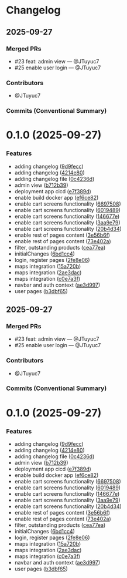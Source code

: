 # Changelog

## 2025-09-27

### Merged PRs

- #23 feat: admin view — @JTuyuc7
- #25 enable user login — @JTuyuc7

### Contributors

- @JTuyuc7

### Commits (Conventional Summary)

# 0.1.0 (2025-09-27)


### Features

* adding changelog ([9d9fecc](https://github.com/JTuyuc7/ASII_project/commit/9d9feccbd5ae171fc4abff35ccc1e423510069e0))
* adding changelog ([4214e80](https://github.com/JTuyuc7/ASII_project/commit/4214e80d0b62f50c67731720acdfb9c9287a0372))
* adding changelog file ([0c4236d](https://github.com/JTuyuc7/ASII_project/commit/0c4236ddb64340b250c3c7a6c4c77f8ad7855896))
* admin view ([b712b39](https://github.com/JTuyuc7/ASII_project/commit/b712b3992edca1d2536a06655356f523c8a1773f))
* deployment app cicd ([e7f389d](https://github.com/JTuyuc7/ASII_project/commit/e7f389d37862beae47382bd9f40cbb285249ae8a))
* enable build docker app ([ef6ce82](https://github.com/JTuyuc7/ASII_project/commit/ef6ce826463156d28760840a22dd9025717ec3ad))
* enable cart screens functionality ([6697508](https://github.com/JTuyuc7/ASII_project/commit/66975089909c212cc348fd8cbe63f07331398dfe))
* enable cart screens functionality ([6019489](https://github.com/JTuyuc7/ASII_project/commit/601948902a4c07b301889263611421634616e4d8))
* enable cart screens functionality ([146677e](https://github.com/JTuyuc7/ASII_project/commit/146677ea071368219e22adfe8766a8a73121ea30))
* enable cart screens functionality ([3aa9e79](https://github.com/JTuyuc7/ASII_project/commit/3aa9e790cc3cd22dabf765048ef43603f4057834))
* enable cart screens functionality ([20b4d34](https://github.com/JTuyuc7/ASII_project/commit/20b4d347d9e96825131dda67e1401b89ae00573c))
* enable rest of pages content ([3e56b6f](https://github.com/JTuyuc7/ASII_project/commit/3e56b6f928a1627177ad38f4d67587f5aa19b20f))
* enable rest of pages content ([73e402a](https://github.com/JTuyuc7/ASII_project/commit/73e402ade8877032a34d4eab7d5df812c3576fd3))
* filter, outstanding products ([cea77ea](https://github.com/JTuyuc7/ASII_project/commit/cea77ea60de7f25a1a5eaba73f0c7904aa8d3dba))
* initialChanges ([6bd1cc4](https://github.com/JTuyuc7/ASII_project/commit/6bd1cc4456f6ac4922cf280bb8972ccf9d443617))
* login, register pages ([2fe8e06](https://github.com/JTuyuc7/ASII_project/commit/2fe8e06865cb8c0ab2fd62ad21fcb1dcaa34b0f5))
* maps integration ([15a720b](https://github.com/JTuyuc7/ASII_project/commit/15a720b3f2678a7784afd963346e88a7160dfa1c))
* maps integration ([2ae3dac](https://github.com/JTuyuc7/ASII_project/commit/2ae3dac4d9936e8098fbb3ea2a7b0ec08535719a))
* maps integration ([c0e7a3f](https://github.com/JTuyuc7/ASII_project/commit/c0e7a3f68615a03f4c74f968647cb1c2ac7e74c3))
* navbar and auth context ([ae3d997](https://github.com/JTuyuc7/ASII_project/commit/ae3d9974dd7de8f3739ddaae33a84d7ac6108d74))
* user pages ([b3dbf65](https://github.com/JTuyuc7/ASII_project/commit/b3dbf65dde7c52f8a692c78185535319191990c4))





## 2025-09-27

### Merged PRs

- #23 feat: admin view — @JTuyuc7
- #25 enable user login — @JTuyuc7

### Contributors

- @JTuyuc7

### Commits (Conventional Summary)

# 0.1.0 (2025-09-27)


### Features

* adding changelog ([9d9fecc](https://github.com/JTuyuc7/ASII_project/commit/9d9feccbd5ae171fc4abff35ccc1e423510069e0))
* adding changelog ([4214e80](https://github.com/JTuyuc7/ASII_project/commit/4214e80d0b62f50c67731720acdfb9c9287a0372))
* adding changelog file ([0c4236d](https://github.com/JTuyuc7/ASII_project/commit/0c4236ddb64340b250c3c7a6c4c77f8ad7855896))
* admin view ([b712b39](https://github.com/JTuyuc7/ASII_project/commit/b712b3992edca1d2536a06655356f523c8a1773f))
* deployment app cicd ([e7f389d](https://github.com/JTuyuc7/ASII_project/commit/e7f389d37862beae47382bd9f40cbb285249ae8a))
* enable build docker app ([ef6ce82](https://github.com/JTuyuc7/ASII_project/commit/ef6ce826463156d28760840a22dd9025717ec3ad))
* enable cart screens functionality ([6697508](https://github.com/JTuyuc7/ASII_project/commit/66975089909c212cc348fd8cbe63f07331398dfe))
* enable cart screens functionality ([6019489](https://github.com/JTuyuc7/ASII_project/commit/601948902a4c07b301889263611421634616e4d8))
* enable cart screens functionality ([146677e](https://github.com/JTuyuc7/ASII_project/commit/146677ea071368219e22adfe8766a8a73121ea30))
* enable cart screens functionality ([3aa9e79](https://github.com/JTuyuc7/ASII_project/commit/3aa9e790cc3cd22dabf765048ef43603f4057834))
* enable cart screens functionality ([20b4d34](https://github.com/JTuyuc7/ASII_project/commit/20b4d347d9e96825131dda67e1401b89ae00573c))
* enable rest of pages content ([3e56b6f](https://github.com/JTuyuc7/ASII_project/commit/3e56b6f928a1627177ad38f4d67587f5aa19b20f))
* enable rest of pages content ([73e402a](https://github.com/JTuyuc7/ASII_project/commit/73e402ade8877032a34d4eab7d5df812c3576fd3))
* filter, outstanding products ([cea77ea](https://github.com/JTuyuc7/ASII_project/commit/cea77ea60de7f25a1a5eaba73f0c7904aa8d3dba))
* initialChanges ([6bd1cc4](https://github.com/JTuyuc7/ASII_project/commit/6bd1cc4456f6ac4922cf280bb8972ccf9d443617))
* login, register pages ([2fe8e06](https://github.com/JTuyuc7/ASII_project/commit/2fe8e06865cb8c0ab2fd62ad21fcb1dcaa34b0f5))
* maps integration ([15a720b](https://github.com/JTuyuc7/ASII_project/commit/15a720b3f2678a7784afd963346e88a7160dfa1c))
* maps integration ([2ae3dac](https://github.com/JTuyuc7/ASII_project/commit/2ae3dac4d9936e8098fbb3ea2a7b0ec08535719a))
* maps integration ([c0e7a3f](https://github.com/JTuyuc7/ASII_project/commit/c0e7a3f68615a03f4c74f968647cb1c2ac7e74c3))
* navbar and auth context ([ae3d997](https://github.com/JTuyuc7/ASII_project/commit/ae3d9974dd7de8f3739ddaae33a84d7ac6108d74))
* user pages ([b3dbf65](https://github.com/JTuyuc7/ASII_project/commit/b3dbf65dde7c52f8a692c78185535319191990c4))




